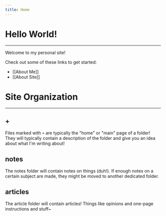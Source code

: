 ```yaml
---
title: Home
---
```

# Hello World!
---
Welcome to my personal site!

Check out some of these links to get started:
- [[About Me]]
- [[About Site]]

# Site Organization
---
## +
Files marked with `+` are typically the "home" or "main" page of a folder! They will typically contain a description of the folder and give you an idea about what I'm writing about!

## notes
The notes folder will contain notes on things (duh!). If enough notes on a certain subject are made, they might be moved to another dedicated folder. 

## articles
The article folder will contain articles! Things like opinions and one-page instructions and stuff~